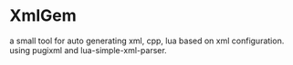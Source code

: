 # XmlGem
a small tool for auto generating xml, cpp, lua based on xml configuration. using pugixml and lua-simple-xml-parser.
